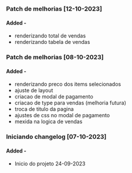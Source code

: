 

### Patch de melhorias [12-10-2023]
#### Added -
- renderizando total de vendas
- renderizando tabela de vendas

### Patch de melhorias [08-10-2023]

#### Added -
- renderizando preco dos items selecionados
- ajuste de layout
- criacao de modal de pagamento
- criacao de type para vendas (melhoria futura)
- troca de titulo da pagina
- ajustes de css no modal de pagamento
- mexida na logica de vendas


### Iniciando changelog [07-10-2023]


#### Added -
- Inicio do projeto 24-09-2023
